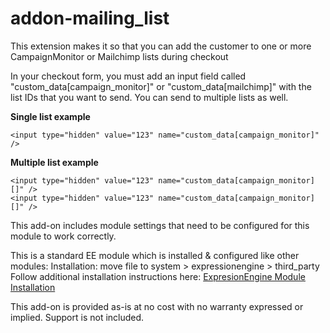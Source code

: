 addon-mailing_list
=============================

This extension makes it so that you can add the customer to one or more CampaignMonitor or Mailchimp lists during checkout

 In your checkout form, you must add an input field called "custom_data[campaign_monitor]" or "custom_data[mailchimp]" with the list IDs that you want to send. You can send to multiple lists as well.

**Single list example**

	<input type="hidden" value="123" name="custom_data[campaign_monitor]" /> 

**Multiple list example**

	<input type="hidden" value="123" name="custom_data[campaign_monitor][]" /> 
	<input type="hidden" value="123" name="custom_data[campaign_monitor][]" /> 


This add-on includes module settings that need to be configured for this module to work correctly.

This is a standard EE module  which is installed & configured like other modules: 
Installation: move file to system > expressionengine > third_party 
Follow additional installation instructions here: 
[ExpresionEngine Module Installation](http://expressionengine.com/user_guide/cp/add-ons/module_manager.html)



This add-on is provided as-is at no cost with no warranty expressed or implied. Support is not included. 